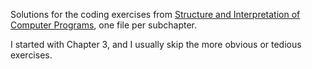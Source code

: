Solutions for the coding exercises from [Structure and
Interpretation of Computer
Programs](http://mitpress.mit.edu/sicp/full-text/book/book.html), one file per
subchapter.

I started with Chapter 3, and I usually skip the more obvious or tedious exercises.
